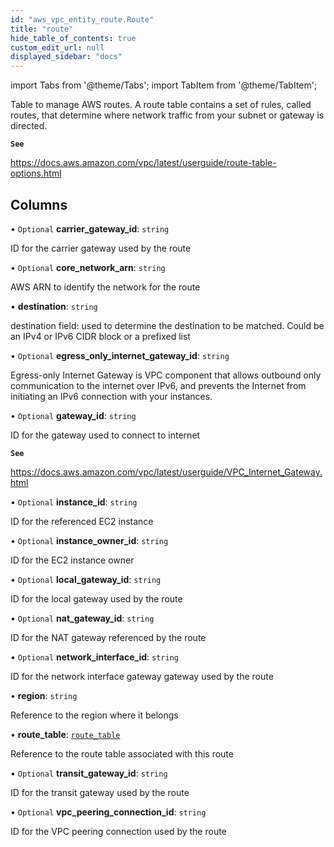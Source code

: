 ```yaml
---
id: "aws_vpc_entity_route.Route"
title: "route"
hide_table_of_contents: true
custom_edit_url: null
displayed_sidebar: "docs"
---
```


import Tabs from '@theme/Tabs';
import TabItem from '@theme/TabItem';

Table to manage AWS routes. A route table contains a set of rules, called routes,
that determine where network traffic from your subnet or gateway is directed.

**`See`**

https://docs.aws.amazon.com/vpc/latest/userguide/route-table-options.html

## Columns

• `Optional` **carrier\_gateway\_id**: `string`

ID for the carrier gateway used by the route

• `Optional` **core\_network\_arn**: `string`

AWS ARN to identify the network for the route

• **destination**: `string`

destination field: used to determine the destination to be matched. Could be an IPv4 or IPv6 CIDR block or a prefixed list

• `Optional` **egress\_only\_internet\_gateway\_id**: `string`

Egress-only Internet Gateway is VPC component that allows outbound only communication to the
internet over IPv6, and prevents the Internet from initiating an IPv6 connection with your instances.

• `Optional` **gateway\_id**: `string`

ID for the gateway used to connect to internet

**`See`**

https://docs.aws.amazon.com/vpc/latest/userguide/VPC_Internet_Gateway.html

• `Optional` **instance\_id**: `string`

ID for the referenced EC2 instance

• `Optional` **instance\_owner\_id**: `string`

ID for the EC2 instance owner

• `Optional` **local\_gateway\_id**: `string`

ID for the local gateway used by the route

• `Optional` **nat\_gateway\_id**: `string`

ID for the NAT gateway referenced by the route

• `Optional` **network\_interface\_id**: `string`

ID for the network interface gateway gateway used by the route

• **region**: `string`

Reference to the region where it belongs

• **route\_table**: [`route_table`](aws_vpc_entity_route_table.RouteTable.md)

Reference to the route table associated with this route

• `Optional` **transit\_gateway\_id**: `string`

ID for the transit gateway used by the route

• `Optional` **vpc\_peering\_connection\_id**: `string`

ID for the VPC peering connection used by the route
